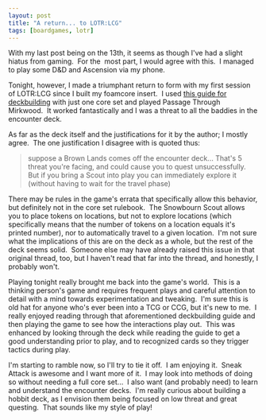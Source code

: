 ```yaml
---
layout: post
title: "A return... to LOTR:LCG"
tags: [boardgames, lotr]
---
```


With my last post being on the 13th, it seems as though I've had a slight hiatus from gaming.  For the  most part, I would agree with this.  I managed to play some D&amp;D and Ascension via my phone.

Tonight, however, I made a triumphant return to form with my first session of LOTR:LCG since I built my foamcore insert.  I used <a href="http://boardgamegeek.com/thread/1108855/back-basics-killer-deck-using-only-cards-single-co">this guide for deckbuilding</a> with just one core set and played Passage Through Mirkwood.  It worked fantastically and I was a threat to all the baddies in the encounter deck.

As far as the deck itself and the justifications for it by the author; I mostly agree.  The one justification I disagree with is quoted thus:
<blockquote>suppose a Brown Lands comes off the encounter deck... That's 5 threat you're facing, and could cause you to quest unsuccessfully. But if you bring a Scout into play you can immediately explore it (without having to wait for the travel phase)</blockquote>
There may be rules in the game's errata that specifically allow this behavior, but definitely not in the core set rulebook.  The Snowbourn Scout allows you to place tokens on locations, but not to explore locations (which specifically means that the number of tokens on a location equals it's printed number), nor to automatically travel to a given location.  I'm not sure what the implications of this are on the deck as a whole, but the rest of the deck seems solid.  Someone else may have already raised this issue in that original thread, too, but I haven't read that far into the thread, and honestly, I probably won't.

Playing tonight really brought me back into the game's world.  This is a thinking person's game and requires frequent plays and careful attention to detail with a mind towards experimentation and tweaking.  I'm sure this is old hat for anyone who's ever been into a TCG or CCG, but it's new to me.  I really enjoyed reading through that aforementioned deckbuilding guide and then playing the game to see how the interactions play out.  This was enhanced by looking through the deck while reading the guide to get a good understanding prior to play, and to recognized cards so they trigger tactics during play.

I'm starting to ramble now, so I'll try to tie it off.  I am enjoying it.  Sneak Attack is awesome and I want more of it.  I may look into methods of doing so without needing a full core set...  I also want (and probably need) to learn and understand the encounter decks.  I'm really curious about building a hobbit deck, as I envision them being focused on low threat and great questing.  That sounds like my style of play!